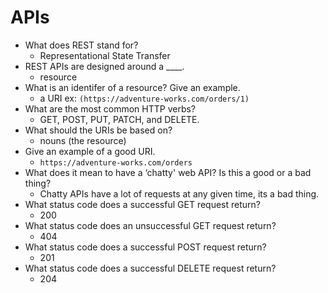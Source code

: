 # APIs

- What does REST stand for?
    - Representational State Transfer
- REST APIs are designed around a ____.
    - resource
- What is an identifer of a resource?  Give an example.
    - a URI ex: ```(https://adventure-works.com/orders/1)```
- What are the most common HTTP verbs?
    - GET, POST, PUT, PATCH, and DELETE.
- What should the URIs be based on?
    - nouns (the resource)
- Give an example of a good URI.
    - ```https://adventure-works.com/orders ```
- What does it mean to have a ‘chatty' web API? Is this a good or a bad thing?
    - Chatty APIs have a lot of requests at any given time, its a bad thing.
- What status code does a successful GET request return?
    - 200
- What status code does an unsuccessful GET request return?
    - 404
- What status code does a successful POST request return?
    - 201
- What status code does a successful DELETE request return?
    - 204